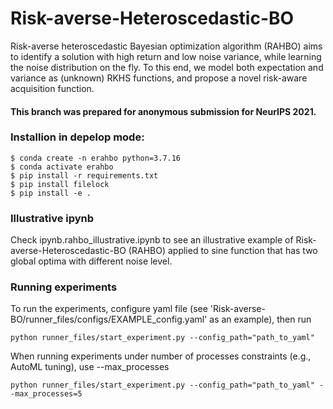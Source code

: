 # Risk-averse-Heteroscedastic-BO
Risk-averse heteroscedastic Bayesian optimization algorithm (RAHBO) aims to identify a solution with high return and low noise variance, while learning the noise distribution on the fly. To this end, we model both expectation and variance as (unknown) RKHS functions, and propose a novel risk-aware acquisition function.

#### This branch was prepared for anonymous submission for NeurIPS 2021.


### Installion in depelop mode:
```console
$ conda create -n erahbo python=3.7.16
$ conda activate erahbo
$ pip install -r requirements.txt
$ pip install filelock
$ pip install -e .
```

### Illustrative ipynb
Check ipynb.rahbo_illustrative.ipynb to see an illustrative example of Risk-averse-Heteroscedastic-BO (RAHBO) applied to sine function that has two global optima with different noise level.

### Running experiments
To run the experiments, configure yaml file (see 'Risk-averse-BO/runner_files/configs/EXAMPLE_config.yaml' as an example), then run 
```console
python runner_files/start_experiment.py --config_path="path_to_yaml" 
```
When running experiments under number of processes constraints (e.g., AutoML tuning), use --max_processes
```console
python runner_files/start_experiment.py --config_path="path_to_yaml" --max_processes=5
```
